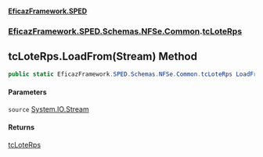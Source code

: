 #### [EficazFramework.SPED](EficazFrameworkSPED.md 'EficazFramework SPED')
### [EficazFramework.SPED.Schemas.NFSe.Common](EficazFramework.SPED.Schemas.NFSe.Common.md 'EficazFramework.SPED.Schemas.NFSe.Common').[tcLoteRps](EficazFramework.SPED.Schemas.NFSe.Common/tcLoteRps.md 'EficazFramework.SPED.Schemas.NFSe.Common.tcLoteRps')

## tcLoteRps.LoadFrom(Stream) Method

```csharp
public static EficazFramework.SPED.Schemas.NFSe.Common.tcLoteRps LoadFrom(System.IO.Stream source);
```
#### Parameters

<a name='EficazFramework.SPED.Schemas.NFSe.Common.tcLoteRps.LoadFrom(System.IO.Stream).source'></a>

`source` [System.IO.Stream](https://docs.microsoft.com/en-us/dotnet/api/System.IO.Stream 'System.IO.Stream')

#### Returns
[tcLoteRps](EficazFramework.SPED.Schemas.NFSe.Common/tcLoteRps.md 'EficazFramework.SPED.Schemas.NFSe.Common.tcLoteRps')